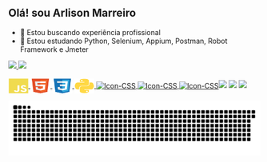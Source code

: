 ## Olá! sou Arlison Marreiro

- 🔭 Estou buscando experiência profissional
- 🌱 Estou estudando Python, Selenium, Appium, Postman, Robot Framework e Jmeter

<div>
  <a href="https://github.com/arlisonmarreiro">
  <img height="180em" src="https://github-readme-stats.vercel.app/api?username=arlisonmarreiro&show_icons=true&theme=monokai&include_all_commits=true&count_private=true"/>
  <img height="180em" src="https://github-readme-stats.vercel.app/api/top-langs/?username=arlisonmarreiro&layout=compact&langs_count=7&theme=monokai"/>
</div>
   <div style="display: inline_block"><br>
  <img align="center" alt="Icon-Js" height="30" width="40" src="https://raw.githubusercontent.com/devicons/devicon/master/icons/javascript/javascript-plain.svg">
  <img align="center" alt="Icon-HTML" height="30" width="40" src="https://raw.githubusercontent.com/devicons/devicon/master/icons/html5/html5-original.svg">
  <img align="center" alt="Icon-CSS" height="30" width="40" src="https://raw.githubusercontent.com/devicons/devicon/master/icons/css3/css3-original.svg">
  <img align="center" alt="Icon-CSS" height="30" width="40" src="https://raw.githubusercontent.com/devicons/devicon/master/icons/python/python-plain.svg">
  <img align="center" alt="Icon-CSS" height="30" width="40" src="https://cdn.jsdelivr.net/gh/devicons/devicon/icons/selenium/selenium-original.svg">
  <img align="center" alt="Icon-CSS" height="30" width="40" src="https://www.svgrepo.com/show/374049/robotframework.svg">
  <img align="center" alt="Icon-CSS" height="30" width="40" src="https://www.svgrepo.com/show/353413/appium.svg>
  </div>
  
##
  
  <div> 
    <a href="https://instagram.com/arlisonmarreiro" target="_blank"><img src="https://img.shields.io/badge/-Instagram-%23E4405F?style=for-the-badge&logo=instagram&logoColor=white" target="_blank"></a>
 	  <a href = "mailto:arlison.marreiro99@gmail.com"><img src="https://img.shields.io/badge/-Gmail-%23333?style=for-the-badge&logo=gmail&logoColor=white" target="_blank"></a>
  <a href="https://www.linkedin.com/in/arlison-marreiro" target="_blank"><img src="https://img.shields.io/badge/-LinkedIn-%230077B5?style=for-the-badge&logo=linkedin&logoColor=white" target="_blank"></a> 
    
   ![Snake animation](https://github.com/arlisonmarreiro/arlisonmarreiro/blob/output/github-contribution-grid-snake.svg)
 
  </div>  
  
      
  

